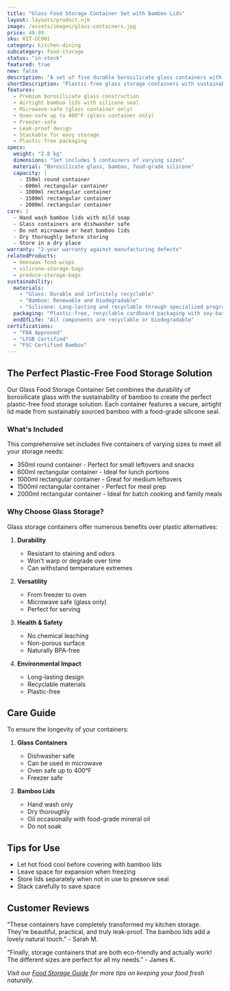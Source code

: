 ```yaml
---
title: "Glass Food Storage Container Set with Bamboo Lids"
layout: layouts/product.njk
image: /assets/images/glass-containers.jpg
price: 49.99
sku: KIT-GC001
category: kitchen-dining
subcategory: food-storage
status: "in-stock"
featured: true
new: false
description: "A set of five durable borosilicate glass containers with airtight bamboo lids, perfect for plastic-free food storage. These versatile containers are microwave-safe, oven-safe, and feature snap-lock lids for leak-proof storage."
shortDescription: "Plastic-free glass storage containers with sustainable bamboo lids"
features:
  - Premium borosilicate glass construction
  - Airtight bamboo lids with silicone seal
  - Microwave-safe (glass container only)
  - Oven-safe up to 400°F (glass container only)
  - Freezer-safe
  - Leak-proof design
  - Stackable for easy storage
  - Plastic-free packaging
specs:
  weight: "2.8 kg"
  dimensions: "Set includes 5 containers of varying sizes"
  material: "Borosilicate glass, bamboo, food-grade silicone"
  capacity: |
    - 350ml round container
    - 600ml rectangular container
    - 1000ml rectangular container
    - 1500ml rectangular container
    - 2000ml rectangular container
care: |
  - Hand wash bamboo lids with mild soap
  - Glass containers are dishwasher safe
  - Do not microwave or heat bamboo lids
  - Dry thoroughly before storing
  - Store in a dry place
warranty: "2-year warranty against manufacturing defects"
relatedProducts:
  - beeswax-food-wraps
  - silicone-storage-bags
  - produce-storage-bags
sustainability:
  materials:
    - "Glass: Durable and infinitely recyclable"
    - "Bamboo: Renewable and biodegradable"
    - "Silicone: Long-lasting and recyclable through specialized programs"
  packaging: "Plastic-free, recyclable cardboard packaging with soy-based inks"
  endOfLife: "All components are recyclable or biodegradable"
certifications:
  - "FDA Approved"
  - "LFGB Certified"
  - "FSC Certified Bamboo"
---
```


## The Perfect Plastic-Free Food Storage Solution

Our Glass Food Storage Container Set combines the durability of borosilicate glass with the sustainability of bamboo to create the perfect plastic-free food storage solution. Each container features a secure, airtight lid made from sustainably sourced bamboo with a food-grade silicone seal.

### What's Included

This comprehensive set includes five containers of varying sizes to meet all your storage needs:
- 350ml round container - Perfect for small leftovers and snacks
- 600ml rectangular container - Ideal for lunch portions
- 1000ml rectangular container - Great for medium leftovers
- 1500ml rectangular container - Perfect for meal prep
- 2000ml rectangular container - Ideal for batch cooking and family meals

### Why Choose Glass Storage?

Glass storage containers offer numerous benefits over plastic alternatives:

1. **Durability**
   - Resistant to staining and odors
   - Won't warp or degrade over time
   - Can withstand temperature extremes

2. **Versatility**
   - From freezer to oven
   - Microwave safe (glass only)
   - Perfect for serving

3. **Health & Safety**
   - No chemical leaching
   - Non-porous surface
   - Naturally BPA-free

4. **Environmental Impact**
   - Long-lasting design
   - Recyclable materials
   - Plastic-free

## Care Guide

To ensure the longevity of your containers:

1. **Glass Containers**
   - Dishwasher safe
   - Can be used in microwave
   - Oven safe up to 400°F
   - Freezer safe

2. **Bamboo Lids**
   - Hand wash only
   - Dry thoroughly
   - Oil occasionally with food-grade mineral oil
   - Do not soak

## Tips for Use

- Let hot food cool before covering with bamboo lids
- Leave space for expansion when freezing
- Store lids separately when not in use to preserve seal
- Stack carefully to save space

## Customer Reviews

"These containers have completely transformed my kitchen storage. They're beautiful, practical, and truly leak-proof. The bamboo lids add a lovely natural touch." - Sarah M.

"Finally, storage containers that are both eco-friendly and actually work! The different sizes are perfect for all my needs." - James K.

*Visit our [Food Storage Guide](/guides/food-storage) for more tips on keeping your food fresh naturally.*